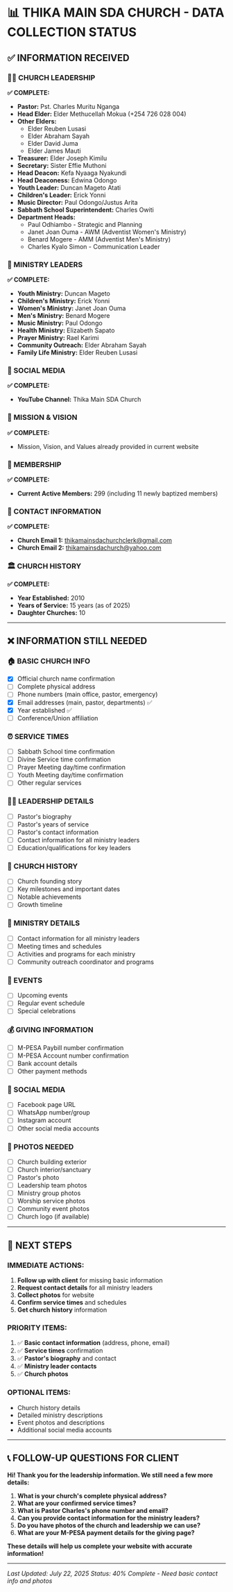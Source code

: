 # 📊 THIKA MAIN SDA CHURCH - DATA COLLECTION STATUS

## ✅ INFORMATION RECEIVED

### 👨‍💼 CHURCH LEADERSHIP
**✅ COMPLETE:**
- **Pastor:** Pst. Charles Muritu Nganga
- **Head Elder:** Elder Methucellah Mokua (+254 726 028 004)
- **Other Elders:** 
  - Elder Reuben Lusasi
  - Elder Abraham Sayah
  - Elder David Juma
  - Elder James Mauti
- **Treasurer:** Elder Joseph Kimilu
- **Secretary:** Sister Effie Muthoni
- **Head Deacon:** Kefa Nyaaga Nyakundi
- **Head Deaconess:** Edwina Odongo
- **Youth Leader:** Duncan Mageto Atati
- **Children's Leader:** Erick Yonni
- **Music Director:** Paul Odongo/Justus Arita
- **Sabbath School Superintendent:** Charles Owiti
- **Department Heads:**
  - Paul Odhiambo - Strategic and Planning
  - Janet Joan Ouma - AWM (Adventist Women's Ministry)
  - Benard Mogere - AMM (Adventist Men's Ministry)
  - Charles Kyalo Simon - Communication Leader

### 🤝 MINISTRY LEADERS
**✅ COMPLETE:**
- **Youth Ministry:** Duncan Mageto
- **Children's Ministry:** Erick Yonni
- **Women's Ministry:** Janet Joan Ouma
- **Men's Ministry:** Benard Mogere
- **Music Ministry:** Paul Odongo
- **Health Ministry:** Elizabeth Sapato
- **Prayer Ministry:** Rael Karimi
- **Community Outreach:** Elder Abraham Sayah
- **Family Life Ministry:** Elder Reuben Lusasi

### 📱 SOCIAL MEDIA
**✅ COMPLETE:**
- **YouTube Channel:** Thika Main SDA Church

### 📖 MISSION & VISION
**✅ COMPLETE:**
- Mission, Vision, and Values already provided in current website

### 👥 MEMBERSHIP
**✅ COMPLETE:**
- **Current Active Members:** 299 (including 11 newly baptized members)

### 📧 CONTACT INFORMATION
**✅ COMPLETE:**
- **Church Email 1:** thikamainsdachurchclerk@gmail.com
- **Church Email 2:** thikamainsdachurch@yahoo.com

### 🏛️ CHURCH HISTORY
**✅ COMPLETE:**
- **Year Established:** 2010
- **Years of Service:** 15 years (as of 2025)
- **Daughter Churches:** 10

---

## ❌ INFORMATION STILL NEEDED

### 🏠 BASIC CHURCH INFO
- [x] Official church name confirmation
- [ ] Complete physical address
- [ ] Phone numbers (main office, pastor, emergency)
- [x] Email addresses (main, pastor, departments) ✅
- [x] Year established ✅
- [ ] Conference/Union affiliation

### ⏰ SERVICE TIMES
- [ ] Sabbath School time confirmation
- [ ] Divine Service time confirmation
- [ ] Prayer Meeting day/time confirmation
- [ ] Youth Meeting day/time confirmation
- [ ] Other regular services

### 👨‍💼 LEADERSHIP DETAILS
- [ ] Pastor's biography
- [ ] Pastor's years of service
- [ ] Pastor's contact information
- [ ] Contact information for all ministry leaders
- [ ] Education/qualifications for key leaders

### 📖 CHURCH HISTORY
- [ ] Church founding story
- [ ] Key milestones and important dates
- [ ] Notable achievements
- [ ] Growth timeline

### 🤝 MINISTRY DETAILS
- [ ] Contact information for all ministry leaders
- [ ] Meeting times and schedules
- [ ] Activities and programs for each ministry
- [ ] Community outreach coordinator and programs

### 📅 EVENTS
- [ ] Upcoming events
- [ ] Regular event schedule
- [ ] Special celebrations

### 💰 GIVING INFORMATION
- [ ] M-PESA Paybill number confirmation
- [ ] M-PESA Account number confirmation
- [ ] Bank account details
- [ ] Other payment methods

### 📱 SOCIAL MEDIA
- [ ] Facebook page URL
- [ ] WhatsApp number/group
- [ ] Instagram account
- [ ] Other social media accounts

### 📸 PHOTOS NEEDED
- [ ] Church building exterior
- [ ] Church interior/sanctuary
- [ ] Pastor's photo
- [ ] Leadership team photos
- [ ] Ministry group photos
- [ ] Worship service photos
- [ ] Community event photos
- [ ] Church logo (if available)

---

## 🎯 NEXT STEPS

### IMMEDIATE ACTIONS:
1. **Follow up with client** for missing basic information
2. **Request contact details** for all ministry leaders
3. **Collect photos** for website
4. **Confirm service times** and schedules
5. **Get church history** information

### PRIORITY ITEMS:
1. ✅ **Basic contact information** (address, phone, email)
2. ✅ **Service times** confirmation
3. ✅ **Pastor's biography** and contact
4. ✅ **Ministry leader contacts**
5. ✅ **Church photos**

### OPTIONAL ITEMS:
- Church history details
- Detailed ministry descriptions
- Event photos and descriptions
- Additional social media accounts

---

## 📞 FOLLOW-UP QUESTIONS FOR CLIENT

**Hi! Thank you for the leadership information. We still need a few more details:**

1. **What is your church's complete physical address?**
2. **What are your confirmed service times?**
3. **What is Pastor Charles's phone number and email?**
4. **Can you provide contact information for the ministry leaders?**
5. **Do you have photos of the church and leadership we can use?**
6. **What are your M-PESA payment details for the giving page?**

**These details will help us complete your website with accurate information!**

---

*Last Updated: July 22, 2025*
*Status: 40% Complete - Need basic contact info and photos*

